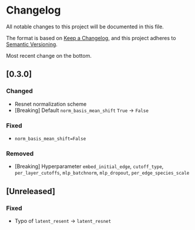 # Changelog
All notable changes to this project will be documented in this file.

The format is based on [Keep a Changelog](https://keepachangelog.com/en/1.0.0/),
and this project adheres to [Semantic Versioning](https://semver.org/spec/v2.0.0.html).

Most recent change on the bottom.

## [0.3.0]

### Changed
- Resnet normalization scheme
- [Breaking] Default `norm_basis_mean_shift` `True` -> `False`

### Fixed
- `norm_basis_mean_shift=False`

### Removed
- [Breaking] Hyperparameter `embed_initial_edge`, `cutoff_type`, `per_layer_cutoffs`, `mlp_batchnorm`, `mlp_dropout`, `per_edge_species_scale`

## [Unreleased]

### Fixed
- Typo of `latent_resent` -> `latent_resnet`
